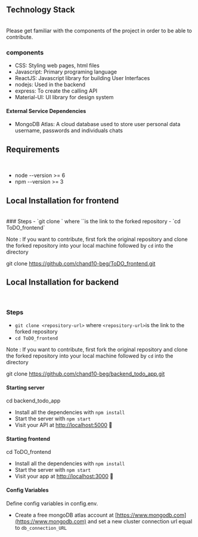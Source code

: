 ## Technology Stack 
</br>
Please get familiar with the components of the project in order to be able to contribute.

### components
- CSS: Styling web pages, html files
- Javascript: Primary programing language
- ReactJS: Javascript library for building User Interfaces
- nodejs: Used in the backend
- express: To create the calling API
- Material-UI: UI library for design system

#### External Service Dependencies
- MongoDB Atlas: A cloud database used to store user personal data username, passwords and individuals chats

## Requirements
</br>

- node --version >= 6
- npm --version >= 3


## Local Installation for frontend
</br>
### Steps
- `git clone <repository-url>` where `<repository-url>`is the link to the forked repository
- `cd ToDO_frontend`

Note : If you want to contribute, first fork the original repository and clone the forked repository into your local machine followed by `cd` into the directory


git clone https://github.com/chand10-beg/ToDO_frontend.git


## Local Installation for backend
</br>

### Steps
- `git clone <repository-url>` where `<repository-url>`is the link to the forked repository
- `cd ToDO_frontend`

Note : If you want to contribute, first fork the original repository and clone the forked repository into your local machine followed by `cd` into the directory


git clone https://github.com/chand10-beg/backend_todo_app.git
#### Starting server
cd backend_todo_app

- Install all the dependencies with `npm install`
- Start the server with `npm start`
- Visit your API at [http://localhost:5000](http://localhost:5000.) :tada:

#### Starting frontend


cd ToDO_frontend

- Install all the dependencies with `npm install`
- Start the server with `npm start`
- Visit your app at [http://localhost:3000](http://localhost:3000.) :tada:



#### Config Variables
Define config variables in config.env.

- Create a free mongoDB atlas account at [https://www.mongodb.com](https://www.mongodb.com) and set a new cluster connection url equal to `db_connection_URL`
